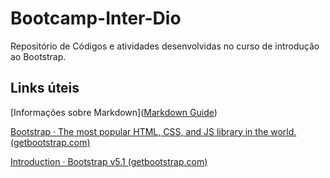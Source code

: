 # Bootcamp-Inter-Dio
Repositório de Códigos e atividades desenvolvidas no curso de introdução ao Bootstrap.



## Links úteis

[Informações sobre Markdown]([Markdown Guide](https://www.markdownguide.org/))

[Bootstrap · The most popular HTML, CSS, and JS library in the world. (getbootstrap.com)](https://getbootstrap.com/)

[Introduction · Bootstrap v5.1 (getbootstrap.com)](https://getbootstrap.com/docs/5.1/getting-started/introduction/)

